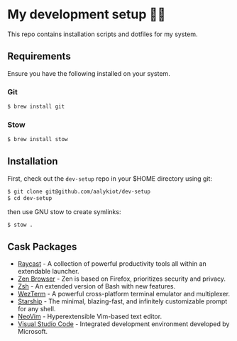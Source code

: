 # My development setup 👨‍💻 

This repo contains installation scripts and dotfiles for my system.

## Requirements

Ensure you have the following installed on your system.

### Git

```sh
$ brew install git
```

### Stow

```sh
$ brew install stow
```

## Installation

First, check out the `dev-setup` repo in your $HOME directory using git:

```sh
$ git clone git@github.com/aalykiot/dev-setup
$ cd dev-setup
```

then use GNU stow to create symlinks:

```sh
$ stow .
```

## Cask Packages

- [Raycast](https://raycast.com) - A collection of powerful productivity tools all within an extendable launcher.
- [Zen Browser](https://zen-browser.app) - Zen is based on Firefox, prioritizes security and privacy.
- [Zsh](https://www.zsh.org/) - An extended version of Bash with new features.
- [WezTerm](https://wezfurlong.org/wezterm/index.html) - A powerful cross-platform terminal emulator and multiplexer.
- [Starship](https://starship.rs/) - The minimal, blazing-fast, and infinitely customizable prompt for any shell.
- [NeoVim](https://neovim.io/) - Hyperextensible Vim-based text editor.
- [Visual Studio Code](https://code.visualstudio.com/) - Integrated development environment developed by Microsoft.